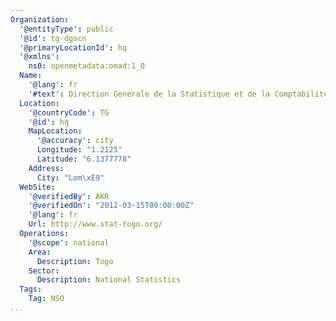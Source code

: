 ```yaml
---
Organization:
  '@entityType': public
  '@id': tg-dgscn
  '@primaryLocationId': hq
  '@xmlns':
    ns0: openmetadata:omad:1_0
  Name:
    '@lang': fr
    '#text': Direction Generale de la Statistique et de la Comptabilite Nationale
  Location:
    '@countryCode': TG
    '@id': hq
    MapLocation:
      '@accuracy': city
      Longitude: "1.2125"
      Latitude: "6.1377778"
    Address:
      City: "Lom\xE9"
  WebSite:
    '@verifiedBy': AKR
    '@verifiedOn': "2012-03-15T00:00:00Z"
    '@lang': fr
    Url: http://www.stat-togo.org/
  Operations:
    '@scope': national
    Area:
      Description: Togo
    Sector:
      Description: National Statistics
  Tags:
    Tag: NSO
...
```

